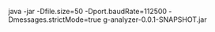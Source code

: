 java -jar -Dfile.size=50 -Dport.baudRate=112500 -Dmessages.strictMode=true  g-analyzer-0.0.1-SNAPSHOT.jar
